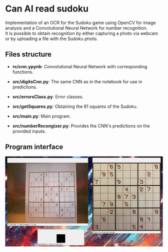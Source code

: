 # Can AI read sudoku
Implementation of an OCR for the Sudoku game using OpenCV for image analysis and a Convolutional Neural Network for number recognition.  
It is possible to obtain recognition by either capturing a photo via webcam or by uploading a file with the Sudoku photo.



## Files structure
- **rc/cnn.ypynb**: Convolutional Neural Network with corresponding functions.

- **src/digitsCnn.py**: The same CNN as in the notebook for use in predictions.

- **src/errorsClass.py**: Error classes.

- **src/getSquares.py**: Obtaining the 81 squares of the Sudoku.

- **src/main.py**: Main program.

- **src/numberRecongizer.py**: Provides the CNN's predictions on the provided inputs.

## Program interface

![interface](./interface.png)
